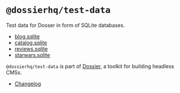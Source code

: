 # `@dossierhq/test-data`

Test data for Dosser in form of SQLite databases.

* [blog.sqlite](./dist/blog.sqlite)
* [catalog.sqlite](./dist/catalog.sqlite)
* [reviews.sqlite](./dist/reviews.sqlite)
* [starwars.sqlite](./dist/starwars.sqlite)

`@dossierhq/test-data` is part of [Dossier](https://www.dossierhq.dev/), a toolkit for building headless CMSs.

- [Changelog](./CHANGELOG.md)
